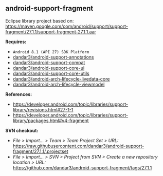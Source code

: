 ## android-support-fragment

Eclipse library project based on:<br/>
https://maven.google.com/com/android/support/support-fragment/27.1.1/support-fragment-27.1.1.aar

**Requires:**
- `Android 8.1 (API 27) SDK Platform`
- [dandar3/android-support-annotations](https://github.com/dandar3/android-support-annotations/tree/27.1.1)
- [dandar3/android-support-compat](https://github.com/dandar3/android-support-compat/tree/27.1.1)
- [dandar3/android-support-core-ui](https://github.com/dandar3/android-support-core-ui/tree/27.1.1)
- [dandar3/android-support-core-utils](https://github.com/dandar3/android-support-core-utils/tree/27.1.1)
- [dandar3/android-arch-lifecycle-livedata-core](https://github.com/dandar3/android-arch-lifecycle-livedata-core/tree/1.1.1)
- [dandar3/android-arch-lifecycle-viewmodel](https://github.com/dandar3/android-arch-lifecycle-viewmodel/tree/1.1.1)

**References:**
- https://developer.android.com/topic/libraries/support-library/revisions.html#27-1-1
- https://developer.android.com/topic/libraries/support-library/packages.html#v4-fragment

**SVN checkout:**
- _File > Import... > Team > Team Project Set > URL:_<br/>
  https://raw.githubusercontent.com/dandar3/android-support-fragment/27.1.1/.projectset
- _File > Import... > SVN > Project from SVN > Create a new repository location > URL:_<br/> 
  https://github.com/dandar3/android-support-fragment/tags/27.1.1